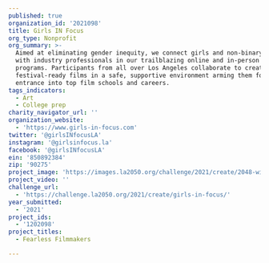 ```yaml
---
published: true
organization_id: '2021098'
title: Girls IN Focus
org_type: Nonprofit
org_summary: >-
  Aimed at eliminating gender inequity, we connect girls and non-binary youth
  with industry professionals in our trailblazing online and in-person film
  programs. Participants from all over Los Angeles collaborate to create
  festival-ready films in a safe, supportive environment arming them for
  entrance into top film schools and careers.
tags_indicators:
  - Art
  - College prep
charity_navigator_url: ''
organization_website:
  - 'https://www.girls-in-focus.com'
twitter: '@girlsINfocusLA'
instagram: '@girlsinfocus.la'
facebook: '@girlsINfocusLA'
ein: '850892384'
zip: '90275'
project_image: 'https://images.la2050.org/challenge/2021/create/2048-wide/girls-in-focus.jpg'
project_video: ''
challenge_url:
  - 'https://challenge.la2050.org/2021/create/girls-in-focus/'
year_submitted:
  - '2021'
project_ids:
  - '1202098'
project_titles:
  - Fearless Filmmakers

---
```

